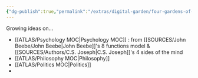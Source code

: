 ```yaml
---
{"dg-publish":true,"permalink":"/extras/digital-garden/four-gardens-of-mine/","tags":["gardenEntry"],"created":"","updated":"2023-02-19T16:14:33.189+01:00"}
---
```



Growing ideas on...
- [[ATLAS/Psychology MOC\|Psychology MOC]] : from [[SOURCES/John Beebe/John Beebe\|John Beebe]]'s 8 functions model & [[SOURCES/Authors/C.S. Joseph\|C.S. Joseph]]'s 4 sides of the mind 
- [[ATLAS/Philosophy MOC\|Philosophy]] 
- [[ATLAS/Politics MOC\|Politics]] 
- 
